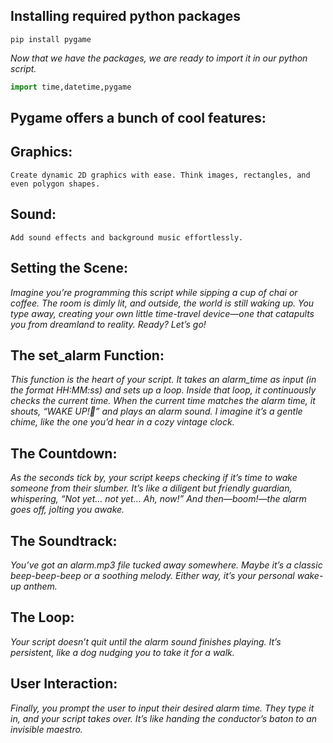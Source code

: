 ## Installing required python packages 

```terminal
pip install pygame
```
*Now that we have the packages, we are ready to import it in our python script.*
```py
import time,datetime,pygame 
```

## Pygame offers a bunch of cool features:

 ## Graphics: 
    Create dynamic 2D graphics with ease. Think images, rectangles, and even polygon shapes.

 ## Sound: 
    Add sound effects and background music effortlessly.

## Setting the Scene: 

*Imagine you’re programming this script while sipping a cup of chai or coffee. The room is dimly lit, and outside, the world is still waking up. You type away, creating your own little time-travel device—one that catapults you from dreamland to reality. Ready? Let’s go!*

## The set_alarm Function: 

*This function is the heart of your script. It takes an alarm_time as input (in the format HH:MM:ss) and sets up a loop. Inside that loop, it continuously checks the current time. When the current time matches the alarm time, it shouts, “WAKE UP!🥱” and plays an alarm sound. I imagine it’s a gentle chime, like the one you’d hear in a cozy vintage clock.*

## The Countdown: 

*As the seconds tick by, your script keeps checking if it’s time to wake someone from their slumber. It’s like a diligent but friendly guardian, whispering, “Not yet… not yet… Ah, now!” And then—boom!—the alarm goes off, jolting you awake.*

## The Soundtrack: 

*You’ve got an alarm.mp3 file tucked away somewhere. Maybe it’s a classic beep-beep-beep or a soothing melody. Either way, it’s your personal wake-up anthem.*

## The Loop: 

*Your script doesn’t quit until the alarm sound finishes playing. It’s persistent, like a dog nudging you to take it for a walk.*

## User Interaction: 

*Finally, you prompt the user to input their desired alarm time. They type it in, and your script takes over. It’s like handing the conductor’s baton to an invisible maestro.*
